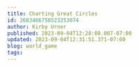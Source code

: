 ```yaml
---
title: Charting Great Circles
id: 2683466758523253074
author: Kirby Urner
published: 2023-09-04T12:28:00.007-07:00
updated: 2023-09-04T12:31:51.371-07:00
blog: world_game
tags: 
---
```


